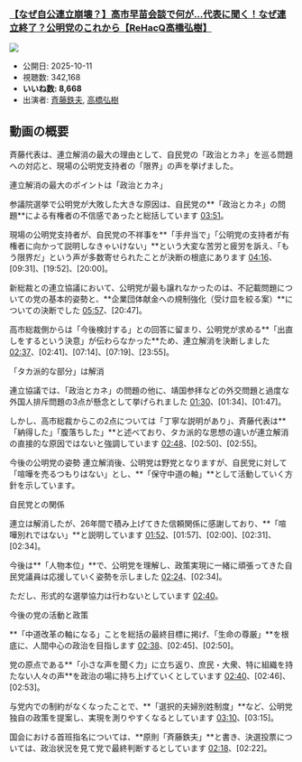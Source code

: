 ### [【なぜ自公連立崩壊？】高市早苗会談で何が…代表に聞く！なぜ連立終了？公明党のこれから【ReHacQ高橋弘樹】](https://www.youtube.com/watch?v=MOY5qRsVZjc)
[![](https://img.youtube.com/vi/MOY5qRsVZjc/sddefault.jpg)](https://www.youtube.com/watch?v=MOY5qRsVZjc)
-   公開日: 2025-10-11
-   視聴数: 342,168
-   **いいね数: 8,668**
-   出演者: [斉藤鉄夫](/rehacq_fan/people/斉藤鉄夫 "wikilink"), [高橋弘樹](/rehacq_fan/people/高橋弘樹 "wikilink")


## 動画の概要

斉藤代表は、連立解消の最大の理由として、自民党の「政治とカネ」を巡る問題への対応と、現場の公明党支持者の「限界」の声を挙げました。

連立解消の最大のポイントは「政治とカネ」

参議院選挙で公明党が大敗した大きな原因は、自民党の**「政治とカネ」の問題**による有権者の不信感であったと総括しています [03:51](https://www.youtube.com/watch?v=MOY5qRsVZjc&t=231s)。

現場の公明党支持者が、自民党の不祥事を**「手弁当で」「公明党の支持者が有権者に向かって説明しなきゃいけない」**という大変な苦労と疲労を訴え、「もう限界だ」という声が多数寄せられたことが決断の根底にあります [04:16](https://www.youtube.com/watch?v=MOY5qRsVZjc&t=256s)、[09:31]、[19:52]、[20:00]。

新総裁との連立協議において、公明党が最も譲れなかったのは、不記載問題についての党の基本的姿勢と、**企業団体献金への規制強化（受け皿を絞る案）**についての決断でした [05:57](https://www.youtube.com/watch?v=MOY5qRsVZjc&t=357s)、[20:47]。

高市総裁側からは「今後検討する」との回答に留まり、公明党が求める**「出直しをするという決意」が伝わらなかった**ため、連立解消を決断しました [02:37](https://www.youtube.com/watch?v=MOY5qRsVZjc&t=157s)、[02:41]、[07:14]、[07:19]、[23:55]。

「タカ派的な部分」は解消

連立協議では、「政治とカネ」の問題の他に、靖国参拝などの外交問題と過度な外国人排斥問題の3点が懸念として挙げられました [01:30](https://www.youtube.com/watch?v=MOY5qRsVZjc&t=90s)、[01:34]、[01:47]。

しかし、高市総裁からこの2点については「丁寧な説明があり」、斉藤代表は**「納得した」「腹落ちした」**と述べており、タカ派的な思想の違いが連立解消の直接的な原因ではないと強調しています [02:48](https://www.youtube.com/watch?v=MOY5qRsVZjc&t=168s)、[02:50]、[02:55]。

今後の公明党の姿勢
連立解消後、公明党は野党となりますが、自民党に対して「喧嘩を売るつもりはない」とし、**「保守中道の軸」**として活動していく方針を示しています。

自民党との関係

連立は解消したが、26年間で積み上げてきた信頼関係に感謝しており、**「喧嘩別れではない」**と説明しています [01:52](https://www.youtube.com/watch?v=MOY5qRsVZjc&t=112s)、[01:57]、[02:00]、[02:31]、[02:34]。

今後は**「人物本位」**で、公明党を理解し、政策実現に一緒に頑張ってきた自民党議員は応援していく姿勢を示しました [02:24](https://www.youtube.com/watch?v=MOY5qRsVZjc&t=144s)、[02:34]。

ただし、形式的な選挙協力は行わないとしています [02:40](https://www.youtube.com/watch?v=MOY5qRsVZjc&t=160s)。

今後の党の活動と政策

**「中道改革の軸になる」ことを総括の最終目標に掲げ、「生命の尊厳」**を根底に、人間中心の政治を目指します [02:38](https://www.youtube.com/watch?v=MOY5qRsVZjc&t=158s)、[02:45]、[02:50]。

党の原点である**「小さな声を聞く力」に立ち返り、庶民・大衆、特に組織を持たない人々の声**を政治の場に持ち上げていくとしています [02:40](https://www.youtube.com/watch?v=MOY5qRsVZjc&t=160s)、[02:46]、[02:53]。

与党内での制約がなくなったことで、**「選択的夫婦別姓制度」**など、公明党独自の政策を提案し、実現を測りやすくなるとしています [03:10](https://www.youtube.com/watch?v=MOY5qRsVZjc&t=190s)、[03:15]。

国会における首班指名については、**原則「斉藤鉄夫」**と書き、決選投票については、政治状況を見て党で最終判断するとしています [02:18](https://www.youtube.com/watch?v=MOY5qRsVZjc&t=138s)、[02:22]。
